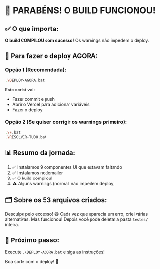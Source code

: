 # 🎉 PARABÉNS! O BUILD FUNCIONOU!

## ✅ O que importa:
**O build COMPILOU com sucesso!** Os warnings não impedem o deploy.

## 🚀 Para fazer o deploy AGORA:

### Opção 1 (Recomendada):
```bash
.\DEPLOY-AGORA.bat
```
Este script vai:
- Fazer commit e push
- Abrir o Vercel para adicionar variáveis
- Fazer o deploy

### Opção 2 (Se quiser corrigir os warnings primeiro):
```bash
.\F.bat
.\RESOLVER-TUDO.bat
```

## 📊 Resumo da jornada:
1. ✅ Instalamos 9 componentes UI que estavam faltando
2. ✅ Instalamos nodemailer
3. ✅ O build compilou!
4. ⚠️ Alguns warnings (normal, não impedem deploy)

## 🗂️ Sobre os 53 arquivos criados:
Desculpe pelo excesso! 😅 Cada vez que aparecia um erro, criei várias alternativas. 
Mas funcionou! Depois você pode deletar a pasta `testes/` inteira.

## 🎯 Próximo passo:
Execute `.\DEPLOY-AGORA.bat` e siga as instruções!

Boa sorte com o deploy! 🚀